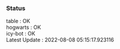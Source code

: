 ### Status


table : OK  
hogwarts : OK  
icy-bot : OK  
Latest Update : 2022-08-08 05:15:17.923116
